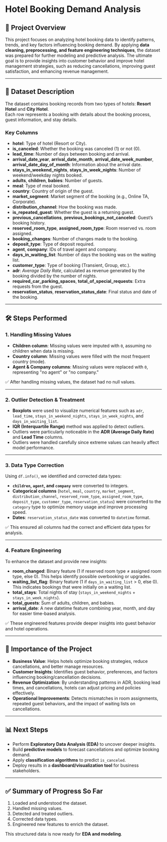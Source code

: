 # Hotel Booking Demand Analysis

## 📌 Project Overview  
This project focuses on analyzing hotel booking data to identify patterns, trends, and key factors influencing booking demand. By applying **data cleaning, preprocessing, and feature engineering techniques**, the dataset was prepared for further modeling and predictive analysis. The ultimate goal is to provide insights into customer behavior and improve hotel management strategies, such as reducing cancellations, improving guest satisfaction, and enhancing revenue management.

---

## 📂 Dataset Description  
The dataset contains booking records from two types of hotels: **Resort Hotel** and **City Hotel**.  
Each row represents a booking with details about the booking process, guest information, and stay details.  

### Key Columns  
- **hotel**: Type of hotel (Resort or City).  
- **is_canceled**: Whether the booking was canceled (1) or not (0).  
- **lead_time**: Number of days between booking and arrival.  
- **arrival_date_year**, **arrival_date_month**, **arrival_date_week_number**, **arrival_date_day_of_month**: Information about the arrival date.  
- **stays_in_weekend_nights**, **stays_in_week_nights**: Number of weekend/weekday nights booked.  
- **adults**, **children**, **babies**: Number of guests.  
- **meal**: Type of meal booked.  
- **country**: Country of origin of the guest.  
- **market_segment**: Market segment of the booking (e.g., Online TA, Corporate).  
- **distribution_channel**: How the booking was made.  
- **is_repeated_guest**: Whether the guest is a returning guest.  
- **previous_cancellations**, **previous_bookings_not_canceled**: Guest’s booking history.  
- **reserved_room_type**, **assigned_room_type**: Room reserved vs. room assigned.  
- **booking_changes**: Number of changes made to the booking.  
- **deposit_type**: Type of deposit required.  
- **agent**, **company**: IDs of travel agent and company.  
- **days_in_waiting_list**: Number of days the booking was on the waiting list.  
- **customer_type**: Type of booking (Transient, Group, etc.).  
- **adr**: *Average Daily Rate*, calculated as revenue generated by the booking divided by the number of nights.  
- **required_car_parking_spaces**, **total_of_special_requests**: Extra requests from the guest.  
- **reservation_status**, **reservation_status_date**: Final status and date of the booking.

---

## 🛠 Steps Performed

### 1. Handling Missing Values  
- **Children column**: Missing values were imputed with `0`, assuming no children when data is missing.  
- **Country column**: Missing values were filled with the most frequent country (mode).  
- **Agent & Company columns**: Missing values were replaced with `0`, representing "no agent" or "no company."  

✅ After handling missing values, the dataset had no null values.

---

### 2. Outlier Detection & Treatment  
- **Boxplots** were used to visualize numerical features such as `adr`, `lead_time`, `stays_in_weekend_nights`, `stays_in_week_nights`, and `days_in_waiting_list`.  
- **IQR (Interquartile Range)** method was applied to detect outliers.  
- Outliers were particularly noticeable in the **ADR (Average Daily Rate)** and **Lead Time** columns.  
- Outliers were handled carefully since extreme values can heavily affect model performance.

---

### 3. Data Type Correction  
Using `df.info()`, we identified and corrected data types:  
- **`children`, `agent`, and `company`** were converted to integers.  
- **Categorical columns** (`hotel`, `meal`, `country`, `market_segment`, `distribution_channel`, `reserved_room_type`, `assigned_room_type`, `deposit_type`, `customer_type`, `reservation_status`) were converted to the `category` type to optimize memory usage and improve processing speed.  
- **Dates**: `reservation_status_date` was converted to `datetime` format.  

✅ This ensured all columns had the correct and efficient data types for analysis.

---

### 4. Feature Engineering  
To enhance the dataset and provide new insights:  
- **room_changed**: Binary feature (1 if reserved room type ≠ assigned room type, else 0). This helps identify possible overbooking or upgrades.  
- **waiting_list_flag**: Binary feature (1 if `days_in_waiting_list` > 0, else 0). This indicates bookings that were initially on a waiting list.  
- **total_stays**: Total nights of stay (`stays_in_weekend_nights` + `stays_in_week_nights`).  
- **total_guests**: Sum of adults, children, and babies.  
- **arrival_date**: A new datetime feature combining year, month, and day for easier time-based analysis.  

✅ These engineered features provide deeper insights into guest behavior and hotel operations.

---

## 🚀 Importance of the Project  
- **Business Value**: Helps hotels optimize booking strategies, reduce cancellations, and better manage resources.  
- **Customer Insights**: Identifies guest behavior, preferences, and factors influencing booking/cancellation decisions.  
- **Revenue Optimization**: By understanding patterns in ADR, booking lead times, and cancellations, hotels can adjust pricing and policies effectively.  
- **Operational Improvements**: Detects mismatches in room assignments, repeated guest behaviors, and the impact of waiting lists on cancellations.  

---

## 📊 Next Steps  
- Perform **Exploratory Data Analysis (EDA)** to uncover deeper insights.  
- Build **predictive models** to forecast cancellations and optimize booking demand.  
- Apply **classification algorithms** to predict `is_canceled`.  
- Deploy results in a **dashboard/visualization tool** for business stakeholders.  

---

## ✅ Summary of Progress So Far  
1. Loaded and understood the dataset.  
2. Handled missing values.  
3. Detected and treated outliers.  
4. Corrected data types.  
5. Engineered new features to enrich the dataset.  

This structured data is now ready for **EDA and modeling**.
